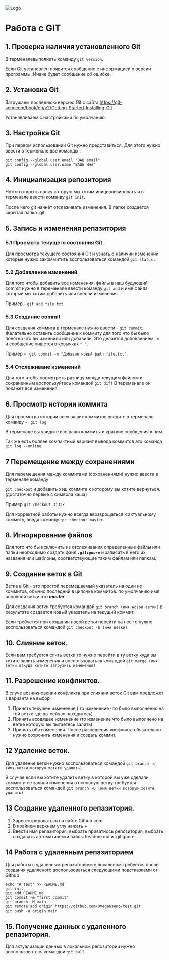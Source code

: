 ![Logo](Git.png)
# Работа с GIT

## 1. Проверка наличия установленного Git 
В терменалевыполнить команду `git version`.

Если Git установлен появится сообщение с информацией о версии программы. Иначе будет сообщение об ошибке.

## 2. Установка Git
Загружаем последнюю версию Git с сайта https://git-scm.com/book/en/v2/Getting-Started-Installing-Git .
 
Устанавливаем с настройками по умолчанию.

## 3. Настройка Git 
При первом использовании Git нужно представиться. Для этого нужно ввести в терменале две команды :
``` 
git config --global user.email "ВАШ email"
git config --global user.name "ВАШЕ Имя" 
```
## 4. Инициализация репозитория 
Нужно открыть папку которую мы хотим инициализировать и в терменале ввести команду `git init`.

После чего git начнёт отслеживать изменения.
В папке создаётся скрытая папка .git.

## 5. Запись и изменения репазитория 
 
 ### 5.1 Просмотр текущего состояния Git
 
 Для просмотра текущего состояния Git и узнать о наличии изменений которые нужно закоммитить воспользоваться командой `git status` .

 ### 5.2 Добавление изменений

Для того чтобы добавить все изменения, файлы  в наш будующий commit нужно в теременале ввести команду `git add` и имя файла который мы хотим добавить или внесли изменения.

 Пример - `git add file.txt`

### 5.3 Создание commit

Для создания коммита в терменале нужно ввести - `git commit`.
Желательно оставить сообщение к коммиту для того что бы было понятно что вы изменили или добавили. Это делается добовлением `-m ` и сообщение пишется в ковычках ` " " `.

Пример - ` git commit -m "Добавил новый файл file.txt"`.

### 5.4 Отслеживане изменений
Для того чтобы посмотреть разницу между текущим файлом и сохраненным воспользуйтесь командой  `git diff`
В теременале он покажет все изменения.

## 6. Просмотр истории коммита
Для просмотра истории всех ваших коммитов введите в терменале команду - ` git log`

В терменале вы увидите все ваши  коммиты и краткие сообщения к ним. 

Так же есть боллее компактный вариант вывода коммитов это команда  
`git log --online`

## 7  Перемещение между сохранениями
Для перемещения между коммитами (сохранениями)
нужно ввести в терменале команду

 `git checkout` и добавить хэш коммита к которому вы хотите вернуться. (достаточно первые 4 символа хэша)

Пример  `git checkout 3j33k`

Для корректной работы нужно всегда ввозврощаться к актуальному коммиту, введя команду `git checkout master`.

## 8. Игнорирование файлов

Для того что бы исключить из отслеживания определенные файлы или папки необходимо создать файл ***`.gitignore`***
и записать в него их названия или шаблоны, соответствующие таким файлам или папкам.

## 9. Создание веток в Git
Ветка в Git - это простой перемещаемый указатель на один из коммитов, обычно последний в ципочке коммитов. по умолчанию имя основной ветки это ***master***

Для создания ветки требуется командой `git branch (имя новой ветки)`
в результате создается новый указатель на текущий коммит.

Если требуется при создании новой ветки перейти на нее то нужно воспользоваться командой `git checkout -b (имя ветки)`

## 10. Слияние веток.
Если вам требуется слить ветки то нужно перейти в ту ветку куда вы хотите залить изменения и воспользоваться командой 
`git merge (имя ветки откуда хотите загрузить изменения)`

## 11. Разрешение конфликтов.

В случе возникновении конфликта при слиянии веток Git вам предложет з варианта на выбор

1. Принять текущее изменение ( то изменение что было выполненно на той ветке где вы сейчас находитесь) 
2. Принять входящее изменение (то изменение что было выполнено на ветке которую вы пытаетесь залить)
3. Принять оба изменения.
После разрешения конфликта обязательно нужно сохронить изменения и создать коммит.

## 12 Удаление веток.
Для удаление ветки нужно воспользоваться командой 
`git branch -d (имя ветки которую хотите удалить)`

В случае если вы хотите удалить ветку в которой вы уже сделали коммит и не залили изменения в основную ветку 
требуется воспользоваться командой 
`git branch -D (имя ветки которую хотите удалить)`

## 13 Создание удаленного репазитория.

1. Зарегестрироваться на сайте Github.com
2. В крайнем верхнем углу нажать + 
3. Ввести имя репазитория, выбрать приватнось репозитория, выбрать создавать автоматически вайлы Readme.md и .gitignore

## 14 Работа с удаленным репазиторием

Для работы с удаленным репазиторием в локальном требуется после создания удалленого воспользоваться следующими подстказками от Github
```
echo "# test" >> README.md
git init
git add README.md
git commit -m "first commit"
git branch -M main
git remote add origin https://github.com/OmegaKseno/test.git
git push -u origin main
```

## 15. Получение данных с удаленного репазитория.

Для актуализации данных в локальном репозитории нужно воспользоваться командой `git pull`.




